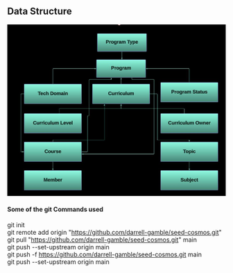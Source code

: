 ## Data Structure
![Alt text](<MarkdownImages/PortalERD.jpg>)

#### Some of the git Commands used
git init <br />
git remote add origin "https://github.com/darrell-gamble/seed-cosmos.git" <br />
git pull "https://github.com/darrell-gamble/seed-cosmos.git" main <br />
git push --set-upstream origin main <br />
git push -f https://github.com/darrell-gamble/seed-cosmos.git main <br />
git push --set-upstream origin main <br />


